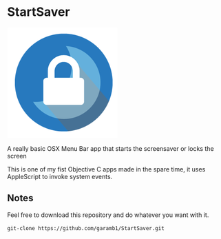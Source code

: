 # StartSaver
![Screen](StartSaver/Images.xcassets/AppIcon.appiconset/Icon_256x256.png)

A really basic OSX Menu Bar app that starts the screensaver or locks the screen

This is one of my fist Objective C apps made in the spare time, it uses AppleScript to invoke system events.

## Notes
Feel free to download this repository and do whatever you want with it.

```
git-clone https://github.com/garamb1/StartSaver.git

```
